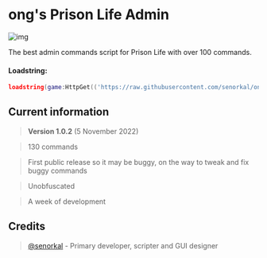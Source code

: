 # ong's Prison Life Admin
![img](https://user-images.githubusercontent.com/44597465/200115197-d9061ae2-7193-48bc-9684-b7f78533c45b.png)


The best admin commands script for Prison Life with over 100 commands.

#### Loadstring: 
```lua 
loadstring(game:HttpGet(('https://raw.githubusercontent.com/senorkal/ongsPrisonLifeAdmin/main/source'),true))() 
```

## Current information
> **Version 1.0.2** (5 November 2022)

> 130 commands

> First public release so it may be buggy, on the way to tweak and fix buggy commands

> Unobfuscated

> A week of development


## Credits
> [@senorkal](https://github.com/senorkal) - Primary developer, scripter and GUI designer
